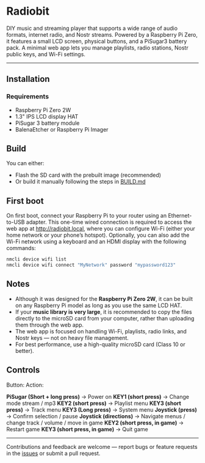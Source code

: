 # Radiobit

DIY music and streaming player that supports a wide range of audio formats, internet radio, and Nostr streams. Powered by a Raspberry Pi Zero, it features a small LCD screen, physical buttons, and a PiSugar3 battery pack. A minimal web app lets you manage playlists, radio stations, Nostr public keys, and Wi-Fi settings.

---

## Installation

### Requirements

- Raspberry Pi Zero 2W
- 1.3" IPS LCD display HAT
- PiSugar 3 battery module
- BalenaEtcher or Raspberry Pi Imager

## Build

You can either:
- Flash the SD card with the prebuilt image (recommended)
- Or build it manually following the steps in [BUILD.md](./BUILD.md)

## First boot

On first boot, connect your Raspberry Pi to your router using an Ethernet-to-USB adapter.
This one-time wired connection is required to access the web app at http://radiobit.local, where you can configure Wi-Fi (either your home network or your phone’s hotspot).
Optionally, you can also add the Wi-Fi network using a keyboard and an HDMI display with the following commands:

```bash
nmcli device wifi list
nmcli device wifi connect "MyNetwork" password "mypassword123"
```

## Notes

- Although it was designed for the **Raspberry Pi Zero 2W**, it can be built on any Raspberry Pi model as long as you use the same LCD HAT.
- If your **music library is very large**, it is recommended to copy the files directly to the microSD card from your computer, rather than uploading them through the web app.
- The web app is focused on handling Wi-Fi, playlists, radio links, and Nostr keys — not on heavy file management.
- For best performance, use a high-quality microSD card (Class 10 or better).

## Controls

Button:                               Action:

**PiSugar (Short + long press)**   -> Power on
**KEY1 (short press)**             -> Change mode stream / mp3
**KEY2 (short press)**             -> Playlist menu
**KEY3 (short press)**             -> Track menu
**KEY3 (Long press)**              -> System menu
**Joystick (press)**               -> Confirm selection / pause
**Joystick (directions)**          -> Navigate menus / change track / volume / move in game
**KEY2 (short press, in game)**    -> Restart game
**KEY3 (short press, in game)**    -> Quit game

---

Contributions and feedback are welcome — report bugs or feature requests in the [issues](https://github.com/bon3k/radiobit/issues) or submit a pull request.

